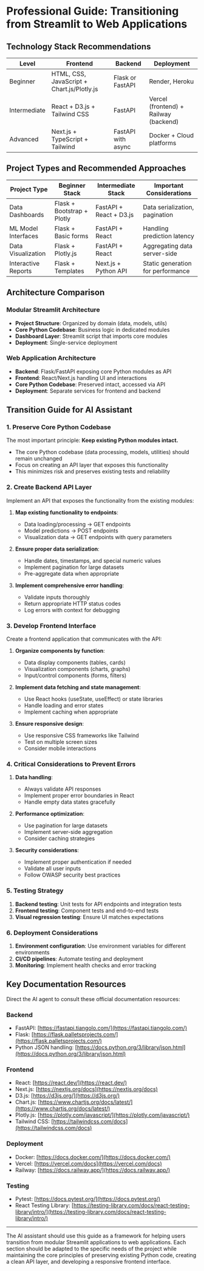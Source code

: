 # Professional Guide: Transitioning from Streamlit to Web Applications

## Technology Stack Recommendations

| Level | Frontend | Backend | Deployment |
|-------|----------|---------|------------|
| Beginner | HTML, CSS, JavaScript + Chart.js/Plotly.js | Flask or FastAPI | Render, Heroku |
| Intermediate | React + D3.js + Tailwind CSS | FastAPI | Vercel (frontend) + Railway (backend) |
| Advanced | Next.js + TypeScript + Tailwind | FastAPI with async | Docker + Cloud platforms |

## Project Types and Recommended Approaches

| Project Type | Beginner Stack | Intermediate Stack | Important Considerations |
|--------------|---------------|-------------------|--------------------------|
| Data Dashboards | Flask + Bootstrap + Plotly | FastAPI + React + D3.js | Data serialization, pagination |
| ML Model Interfaces | Flask + Basic forms | FastAPI + React | Handling prediction latency |
| Data Visualization | Flask + Plotly.js | FastAPI + React | Aggregating data server-side |
| Interactive Reports | Flask + Templates | Next.js + Python API | Static generation for performance |

## Architecture Comparison

### Modular Streamlit Architecture
- **Project Structure**: Organized by domain (data, models, utils)
- **Core Python Codebase**: Business logic in dedicated modules
- **Dashboard Layer**: Streamlit script that imports core modules
- **Deployment**: Single-service deployment

### Web Application Architecture
- **Backend**: Flask/FastAPI exposing core Python modules as API
- **Frontend**: React/Next.js handling UI and interactions
- **Core Python Codebase**: Preserved intact, accessed via API
- **Deployment**: Separate services for frontend and backend

## Transition Guide for AI Assistant

### 1. Preserve Core Python Codebase

The most important principle: **Keep existing Python modules intact.**

- The core Python codebase (data processing, models, utilities) should remain unchanged
- Focus on creating an API layer that exposes this functionality
- This minimizes risk and preserves existing tests and reliability

### 2. Create Backend API Layer

Implement an API that exposes the functionality from the existing modules:

1. **Map existing functionality to endpoints**:
   - Data loading/processing → GET endpoints
   - Model predictions → POST endpoints
   - Visualization data → GET endpoints with query parameters

2. **Ensure proper data serialization**:
   - Handle dates, timestamps, and special numeric values
   - Implement pagination for large datasets
   - Pre-aggregate data when appropriate

3. **Implement comprehensive error handling**:
   - Validate inputs thoroughly
   - Return appropriate HTTP status codes
   - Log errors with context for debugging

### 3. Develop Frontend Interface

Create a frontend application that communicates with the API:

1. **Organize components by function**:
   - Data display components (tables, cards)
   - Visualization components (charts, graphs)
   - Input/control components (forms, filters)

2. **Implement data fetching and state management**:
   - Use React hooks (useState, useEffect) or state libraries
   - Handle loading and error states
   - Implement caching when appropriate

3. **Ensure responsive design**:
   - Use responsive CSS frameworks like Tailwind
   - Test on multiple screen sizes
   - Consider mobile interactions

### 4. Critical Considerations to Prevent Errors

1. **Data handling**:
   - Always validate API responses
   - Implement proper error boundaries in React
   - Handle empty data states gracefully

2. **Performance optimization**:
   - Use pagination for large datasets
   - Implement server-side aggregation
   - Consider caching strategies

3. **Security considerations**:
   - Implement proper authentication if needed
   - Validate all user inputs
   - Follow OWASP security best practices

### 5. Testing Strategy

1. **Backend testing**: Unit tests for API endpoints and integration tests
2. **Frontend testing**: Component tests and end-to-end tests
3. **Visual regression testing**: Ensure UI matches expectations

### 6. Deployment Considerations

1. **Environment configuration**: Use environment variables for different environments
2. **CI/CD pipelines**: Automate testing and deployment
3. **Monitoring**: Implement health checks and error tracking

## Key Documentation Resources

Direct the AI agent to consult these official documentation resources:

### Backend
- FastAPI: [https://fastapi.tiangolo.com/](https://fastapi.tiangolo.com/)
- Flask: [https://flask.palletsprojects.com/](https://flask.palletsprojects.com/)
- Python JSON handling: [https://docs.python.org/3/library/json.html](https://docs.python.org/3/library/json.html)

### Frontend
- React: [https://react.dev/](https://react.dev/)
- Next.js: [https://nextjs.org/docs](https://nextjs.org/docs)
- D3.js: [https://d3js.org/](https://d3js.org/)
- Chart.js: [https://www.chartjs.org/docs/latest/](https://www.chartjs.org/docs/latest/)
- Plotly.js: [https://plotly.com/javascript/](https://plotly.com/javascript/)
- Tailwind CSS: [https://tailwindcss.com/docs](https://tailwindcss.com/docs)

### Deployment
- Docker: [https://docs.docker.com/](https://docs.docker.com/)
- Vercel: [https://vercel.com/docs](https://vercel.com/docs)
- Railway: [https://docs.railway.app/](https://docs.railway.app/)

### Testing
- Pytest: [https://docs.pytest.org/](https://docs.pytest.org/)
- React Testing Library: [https://testing-library.com/docs/react-testing-library/intro/](https://testing-library.com/docs/react-testing-library/intro/)

---

The AI assistant should use this guide as a framework for helping users transition from modular Streamlit applications to web applications. Each section should be adapted to the specific needs of the project while maintaining the core principles of preserving existing Python code, creating a clean API layer, and developing a responsive frontend interface.
